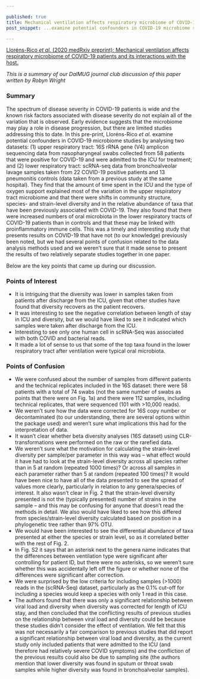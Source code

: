 ```yaml
--- 

published: true 
title: Mechanical ventilation affects respiratory microbiome of COVID-19 patients and its interactions with the host 
post_snippet: ...examine potential confounders in COVID-19 microbiome studies by analysing two datasets... the amount of time spent in the ICU and the type of oxygen support explained most of the variation in the upper respiratory tract microbiome...

--- 
```


[Lloréns-Rico *et al.* (2020 medRxiv preprint): Mechanical ventilation affects respiratory microbiome of COVID-19 patients and its interactions with the host.](https://www.medrxiv.org/content/10.1101/2020.12.23.20248425v1) 

_This is a summary of our DalMUG journal club discussion of this paper written by Robyn Wright_ 

### Summary

The spectrum of disease severity in COVID-19 patients is wide and the known risk factors associated with disease severity do not explain all of the variation that is observed. Early evidence suggests that the microbiome may play a role in disease progression, but there are limited studies addressing this to date. In this pre-print, Lloréns-Rico *et al.* examine potential confounders in COVID-19 microbiome studies by analysing two datasets: (1) upper respiratory tract: 16S rRNA gene (V4) amplicon sequencing data from nasopharyngeal swabs collected from 58 patients that were positive for COVID-19 and were admitted to the ICU for treatment; and (2) lower respiratory tract: scRNA-seq data from bronchoalveolar lavage samples taken from 22 COVID-19 positive patients and 13 pneumonitis controls (data taken from a previous study at the same hospital). They find that the amount of time spent in the ICU and the type of oxygen support explained most of the variation in the upper respiratory tract microbiome and that there were shifts in community structure, species- and strain-level diversity and in the relative abundance of taxa that have been previously associated with COVID-19. They also found that there were increased numbers of oral microbiota in the lower respiratory tracts of COVID-19 patients than in controls and that these may be linked with proinflammatory immune cells. This was a timely and interesting study that presents results on COVID-19 that have not (to our knowledge) previously been noted, but we had several points of confusion related to the data analysis methods used and we weren’t sure that it made sense to present the results of two relatively separate studies together in one paper.

Below are the key points that came up during our discussion. 

### Points of Interest 

- It is intriguing that the diversity was lower in samples taken from patients after discharge from the ICU, given that other studies have found that diversity recovers as the patient recovers.
- It was interesting to see the negative correlation between length of stay in ICU and diversity, but we would have liked to see it indicated which samples were taken after discharge from the ICU.
- Interesting to see only one human cell in scRNA-Seq was associated with both COVID and bacterial reads.
- It made a lot of sense to us that some of the top taxa found in the lower respiratory tract after ventilation were typical oral microbiota.

### Points of Confusion
- We were confused about the number of samples from different patients and the technical replicates included in the 16S dataset: there were 58 patients with a total of 74 swabs (not the same number of swabs as points that there were on Fig. 1a) and there were 112 samples, including technical replicates, that were sequenced (101 with >10,000 reads).
- We weren’t sure how the data were corrected for 16S copy number or decontaminated (to our understanding, there are several options within the package used) and weren’t sure what implications this had for the interpretation of data.
- It wasn’t clear whether beta diversity analyses (16S dataset) using CLR-transformations were performed on the raw or the rarefied data.
- We weren’t sure what the motivation for calculating the strain-level diversity per sample/per parameter in this way was – what effect would it have had to look at the strain-level diversity across all species rather than in 5 at random (repeated 1000 times)? Or across all samples in each parameter rather than 5 at random (repeated 100 times)? It would have been nice to have all of the data presented to see the spread of values more clearly, particularly in relation to any genera/species of interest. It also wasn’t clear in Fig. 2 that the strain-level diversity presented is not the (typically presented) number of strains in the sample – and this may be confusing for anyone that doesn’t read the methods in detail. We also would have liked to see how this differed from species/strain-level diversity calculated based on position in a phylogenetic tree rather than 97% OTU.
- We would have been interested to see the differential abundance of taxa presented at either the species or strain level, so as it correlated better with the rest of Fig. 2.
- In Fig. S2 it says that an asterisk next to the genera name indicates that the differences between ventilation type were significant after controlling for patient ID, but there were no asterisks, so we weren’t sure whether this was accidentally left off the figure or whether none of the differences were significant after correction.
- We were surprised by the low criteria for including samples (>1000) reads in the (scRNA-Seq) dataset, particularly as the 0.1% cut-off for including a species would keep a species with only 1 read in this case.
- The authors found that there was only a significant relationship between viral load and diversity when diversity was corrected for length of ICU stay, and then concluded that the conflicting results of previous studies on the relationship between viral load and diversity could be because these studies didn’t consider the effect of ventilation. We felt that this was not necessarily a fair comparison to previous studies that did report a significant relationship between viral load and diversity, as the current study only included patients that were admitted to the ICU (and therefore had relatively severe COVID symptoms) and the confliction of the previous results could also be due to sampling site (the authors mention that lower diversity was found in sputum or throat swab samples while higher diversity was found in bronchoalveolar samples).
